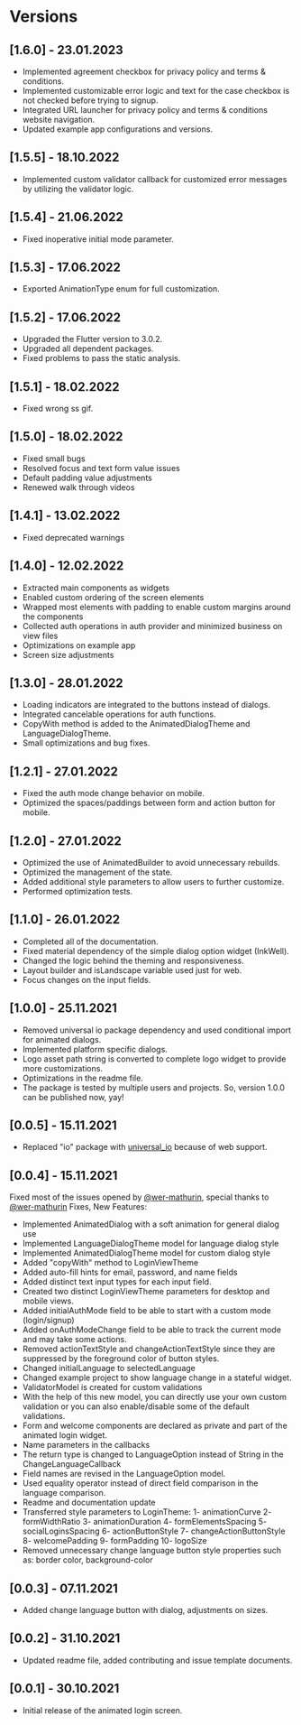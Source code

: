 # Versions

## [1.6.0] - 23.01.2023

* Implemented agreement checkbox for privacy policy and terms & conditions.
* Implemented customizable error logic and text for the case checkbox is not checked before trying to signup.
* Integrated URL launcher for privacy policy and terms & conditions website navigation.
* Updated example app configurations and versions.

## [1.5.5] - 18.10.2022

* Implemented custom validator callback for customized error messages by utilizing the validator logic.

## [1.5.4] - 21.06.2022

* Fixed inoperative initial mode parameter.

## [1.5.3] - 17.06.2022

* Exported AnimationType enum for full customization.

## [1.5.2] - 17.06.2022

* Upgraded the Flutter version to 3.0.2.
* Upgraded all dependent packages.
* Fixed problems to pass the static analysis.

## [1.5.1] - 18.02.2022

* Fixed wrong ss gif.

## [1.5.0] - 18.02.2022

* Fixed small bugs
* Resolved focus and text form value issues
* Default padding value adjustments
* Renewed walk through videos

## [1.4.1] - 13.02.2022

* Fixed deprecated warnings

## [1.4.0] - 12.02.2022

* Extracted main components as widgets
* Enabled custom ordering of the screen elements
* Wrapped most elements with padding to enable custom margins around the components
* Collected auth operations in auth provider and minimized business on view files
* Optimizations on example app
* Screen size adjustments

## [1.3.0] - 28.01.2022

* Loading indicators are integrated to the buttons instead of dialogs.
* Integrated cancelable operations for auth functions.
* CopyWith method is added to the AnimatedDialogTheme and LanguageDialogTheme.
* Small optimizations and bug fixes.

## [1.2.1] - 27.01.2022

* Fixed the auth mode change behavior on mobile.
* Optimized the spaces/paddings between form and action button for mobile.

## [1.2.0] - 27.01.2022

* Optimized the use of AnimatedBuilder to avoid unnecessary rebuilds.
* Optimized the management of the state.
* Added additional style parameters to allow users to further customize.
* Performed optimization tests.

## [1.1.0] - 26.01.2022

* Completed all of the documentation.
* Fixed material dependency of the simple dialog option widget (InkWell).
* Changed the logic behind the theming and responsiveness.
* Layout builder and isLandscape variable used just for web.
* Focus changes on the input fields.

## [1.0.0] - 25.11.2021

* Removed universal io package dependency and used conditional import for animated dialogs.
* Implemented platform specific dialogs.
* Logo asset path string is converted to complete logo widget to provide more customizations.
* Optimizations in the readme file.
* The package is tested by multiple users and projects. So, version 1.0.0 can be published now, yay!

## [0.0.5] - 15.11.2021

* Replaced "io" package with [universal_io](https://pub.dev/packages/universal_io/example) because of web support.

## [0.0.4] - 15.11.2021

Fixed most of the issues opened by [@wer-mathurin](https://github.com/wer-mathurin), special thanks to [@wer-mathurin](https://github.com/wer-mathurin)
Fixes, New Features:

* Implemented AnimatedDialog with a soft animation for general dialog use
* Implemented LanguageDialogTheme model for language dialog style
* Implemented AnimatedDialogTheme model for custom dialog style
* Added "copyWith" method to LoginViewTheme
* Added auto-fill hints for email, password, and name fields
* Added distinct text input types for each input field.
* Created two distinct LoginViewTheme parameters for desktop and mobile views.
* Added initialAuthMode field to be able to start with a custom mode (login/signup)
* Added onAuthModeChange field to be able to track the current mode and may take some actions.
* Removed actionTextStyle and changeActionTextStyle since they are suppressed by the foreground color of button styles.
* Changed initialLanguage to selectedLanguage
* Changed example project to show language change in a stateful widget.
* ValidatorModel is created for custom validations
* With the help of this new model, you can directly use your own custom validation or you can also enable/disable some of the default validations.
* Form and welcome components are declared as private and part of the animated login widget.
* Name parameters in the callbacks
* The return type is changed to LanguageOption instead of String in the ChangeLanguageCallback
* Field names are revised in the LanguageOption model.
* Used equality operator instead of direct field comparison in the language comparison.
* Readme and documentation update
* Transferred style parameters to LoginTheme:
1- animationCurve
2- formWidthRatio
3- animationDuration
4- formElementsSpacing
5- socialLoginsSpacing
6- actionButtonStyle
7- changeActionButtonStyle
8- welcomePadding
9- formPadding
10- logoSize
* Removed unnecessary change language button style properties such as: border color, background-color

## [0.0.3] - 07.11.2021

* Added change language button with dialog, adjustments on sizes.

## [0.0.2] - 31.10.2021

* Updated readme file, added contributing and issue template documents.

## [0.0.1] - 30.10.2021

* Initial release of the animated login screen.
